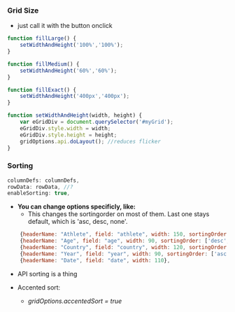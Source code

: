 ### Grid Size 

* just call it with the button onclick
```js
function fillLarge() {
    setWidthAndHeight('100%','100%');
}

function fillMedium() {
    setWidthAndHeight('60%','60%');
}

function fillExact() {
    setWidthAndHeight('400px','400px');
}

function setWidthAndHeight(width, height) {
    var eGridDiv = document.querySelector('#myGrid');
    eGridDiv.style.width = width;
    eGridDiv.style.height = height;
    gridOptions.api.doLayout(); //reduces flicker
}
```

### Sorting

```js
columnDefs: columnDefs,
rowData: rowData, //?
enableSorting: true,
```

* __You can change options specificly, like:__
    * This changes the sortingorder on most of them. Last one stays default, which is 'asc, desc, none'.

```js
    {headerName: "Athlete", field: "athlete", width: 150, sortingOrder: ['asc','desc']},
    {headerName: "Age", field: "age", width: 90, sortingOrder: ['desc','asc']},
    {headerName: "Country", field: "country", width: 120, sortingOrder: ['desc',null]},
    {headerName: "Year", field: "year", width: 90, sortingOrder: ['asc']},
    {headerName: "Date", field: "date", width: 110},
```

* API sorting is a thing

* Accented sort:
    * _gridOptions.accentedSort = true_